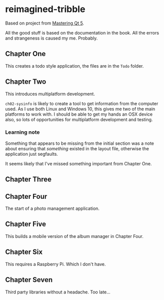 # reimagined-tribble
Based on project from [Mastering Qt 5](https://www.packtpub.com/application-development/mastering-qt-5).

All the good stuff is based on the documentation in the book. All the errors and strangeness is caused my me. Probably.

## Chapter One
This creates a todo style application, the files are in the `Todo` folder.

## Chapter Two
This introduces multiplatform development.

`ch02-sysinfo` is likely to create a tool to get information from the computer used.
As I use both Linux and Windows 10, this gives me two of the main platforms to work with. I should be able to get my hands an OSX device also, so lots of opportunities for multiplatform development and testing.
### Learning note
Something that appears to be missing from the initial section was a note about ensuring that *something* existed in the layout file, otherwise the application just segfaults.

It seems likely that I've missed something important from Chapter One.

## Chapter Three

## Chapter Four
The start of a photo management application.

## Chapter Five
This builds a mobile version of the album manager in Chapter Four.

## Chapter Six
This requires a Raspberry Pi. Which I don't have.

## Chapter Seven
Third party libraries without a headache. Too late...



